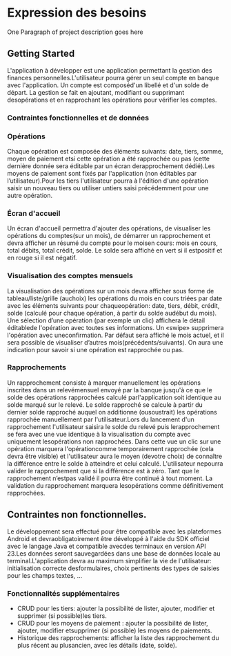 # Expression des besoins

One Paragraph of project description goes here

## Getting Started

L'application à développer est une application permettant la gestion des finances personnelles.L'utilisateur pourra gérer un seul compte en banque avec l'application. Un compte est composéd'un libellé et d'un solde de départ. La gestion se fait en ajoutant, modifiant ou supprimant desopérations et en rapprochant les opérations pour vérifier les comptes.

### Contraintes fonctionnelles et de données

### Opérations

Chaque opération est composée des éléments suivants: date, tiers, somme, moyen de paiement etsi cette opération a été rapprochée ou pas (cette dernière donnée sera éditable par un écran derapprochement dédié).Les moyens de paiement sont fixés par l'application (non éditables par l’utilisateur).Pour les tiers l'utilisateur pourra à l'édition d'une opération saisir un nouveau tiers ou utiliser untiers saisi précédemment pour une autre opération.

### Écran d'accueil

Un écran d'accueil permettra d'ajouter des opérations, de visualiser les opérations du comptes(sur un mois), de démarrer un rapprochement et devra afficher un résumé du compte pour le moisen cours: mois en cours, total débits, total crédit, solde. Le solde sera affiché en vert si il estpositif et en rouge si il est négatif.

### Visualisation des comptes mensuels

La visualisation des opérations sur un mois devra afficher sous forme de tableau/liste/grille (auchoix) les opérations du mois en cours triées par date avec les éléments suivants pour chaqueopération: date, tiers, débit, crédit, solde (calculé pour chaque opération, à partir du solde audébut du mois). Une sélection d’une opération (par exemple un clic) affichera le détail éditablede l'opération  avec toutes  ses informations. Un «swipe» supprimera l'opération  avec uneconfirmation. Par défaut sera affiché le mois actuel, et il sera possible de visualiser d’autres mois(précédents/suivants). On aura une indication pour savoir si une opération est rapprochée ou pas.


### Rapprochements

Un rapprochement consiste à marquer manuellement les opérations inscrites dans un relevémensuel envoyé par la banque jusqu'à ce que le solde des opérations rapprochées calculé parl'application soit identique au solde marqué sur le relevé. Le solde rapproché se calcule à partir du dernier solde rapproché auquel on additionne (ousoustrait) les opérations rapprochée manuellement par l'utilisateur.Lors   du   lancement   d'un   rapprochement   l'utilisateur   saisira   le   solde   du   relevé   puis   lerapprochement se fera avec une vue identique à la visualisation du compte avec uniquement lesopérations non rapprochées. Dans cette vue un clic sur une opération marquera l'opérationcomme temporairement rapprochée (cela devra être visible) et l'utilisateur aura le moyen (devotre choix) de connaître la différence entre le solde à atteindre et celui calculé. L'utilisateur nepourra valider le rapprochement que si la différence est à zéro. Tant que le rapprochement n’estpas validé il pourra être continué à tout moment. La validation du rapprochement marquera lesopérations comme définitivement rapprochées.


## Contraintes non fonctionnelles.

Le développement sera effectué pour être compatible avec les plateformes Android et devraobligatoirement être développé à l'aide du SDK officiel avec le langage Java et compatible avecdes terminaux en version API 23.Les données seront sauvegardées dans une base de données locale au terminal.L'application devra au maximum simplifier la vie de l'utilisateur: initialisation correcte desformulaires, choix pertinents des types de saisies pour les champs textes, ...

### Fonctionnalités supplémentaires

- CRUD pour les tiers: ajouter la possibilité de lister, ajouter, modifier et supprimer (si possible)les tiers.
- CRUD pour les  moyens de paiement  : ajouter la possibilité de lister, ajouter, modifier etsupprimer (si possible) les moyens de paiements.
- Historique des rapprochements: afficher la liste des rapprochement du plus récent au plusancien, avec les détails (date, solde).